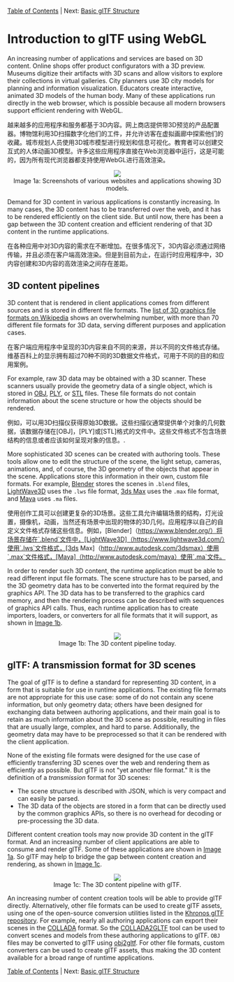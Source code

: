[Table of Contents](README.md) | Next: [Basic glTF Structure](gltfTutorial_002_BasicGltfStructure.md)





# Introduction to glTF using WebGL

An increasing number of applications and services are based on 3D content. Online shops offer product configurators with a 3D preview. Museums digitize their artifacts with 3D scans and allow visitors to explore their collections in virtual galleries. City planners use 3D city models for planning and information visualization. Educators create interactive, animated 3D models of the human body. Many of these applications run directly in the web browser, which is possible because all modern browsers support efficient rendering with WebGL.

越来越多的应用程序和服务都基于3D内容。网上商店提供带3D预览的产品配置器。博物馆利用3D扫描数字化他们的工件，并允许访客在虚拟画廊中探索他们的收藏。城市规划人员使用3D城市模型进行规划和信息可视化。教育者可以创建交互式的人体动画3D模型。许多这些应用程序直接在Web浏览器中运行，这是可能的，因为所有现代浏览器都支持使用WebGL进行高效渲染。

<p align="center">
<img src="images/applications.png" /><br>
<a name="applications-png"></a>Image 1a: Screenshots of various websites and applications showing 3D models.
</p>

Demand for 3D content in various applications is constantly increasing. In many cases, the 3D content has to be transferred over the web, and it has to be rendered efficiently on the client side. But until now, there has been a gap between the 3D content creation and efficient rendering of that 3D content in the runtime applications.

在各种应用中对3D内容的需求在不断增加。在很多情况下，3D内容必须通过网络传输，并且必须在客户端高效渲染。但是到目前为止，在运行时应用程序中，3D内容创建和3D内容的高效渲染之间存在差距。


## 3D content pipelines

3D content that is rendered in client applications comes from different sources and is stored in different file formats. The [list of 3D graphics file formats on Wikipedia](https://en.wikipedia.org/wiki/List_of_file_formats#3D_graphics) shows an overwhelming number, with more than 70 different file formats for 3D data, serving different purposes and application cases.  

在客户端应用程序中呈现的3D内容来自不同的来源，并以不同的文件格式存储。维基百科上的显示拥有超过70种不同的3D数据文件格式，可用于不同的目的和应用案例。

For example, raw 3D data may be obtained with a 3D scanner. These scanners usually provide the geometry data of a single object, which is stored in [OBJ](https://en.wikipedia.org/wiki/Wavefront_.obj_file), [PLY](https://en.wikipedia.org/wiki/PLY_(file_format)), or [STL](https://en.wikipedia.org/wiki/STL_(file_format)) files. These file formats do not contain information about the scene structure or how the objects should be rendered.

例如，可以用3D扫描仪获得原始3D数据。这些扫描仪通常提供单个对象的几何数据，该数据存储在[OBJ]，[PLY]或[STL]格式的文件中。这些文件格式不包含场景结构的信息或者应该如何呈现对象的信息。.

More sophisticated 3D scenes can be created with authoring tools. These tools allow one to edit the structure of the scene, the light setup, cameras, animations, and, of course, the 3D geometry of the objects that appear in the scene. Applications store this information in their own, custom file formats. For example, [Blender](https://www.blender.org/) stores the scenes in `.blend` files, [LightWave3D](https://www.lightwave3d.com/) uses the `.lws` file format, [3ds Max](http://www.autodesk.com/3dsmax) uses the `.max` file format, and [Maya](http://www.autodesk.com/maya) uses `.ma` files.

使用创作工具可以创建更复杂的3D场景。这些工具允许编辑场景的结构，灯光设置，摄像机，动画，当然还有场景中出现的物体的3D几何。应用程序以自己的自定义文件格式存储这些信息。例如，[Blender]（https://www.blender.org/）将场景存储在`.blend`文件中，[LightWave3D]（https://www.lightwave3d.com/）使用`.lws`文件格式，[3ds Max]（http://www.autodesk.com/3dsmax）使用`.max`文件格式，[Maya]（http://www.autodesk.com/maya）使用`.ma`文件。


In order to render such 3D content, the runtime application must be able to read different input file formats. The scene structure has to be parsed, and the 3D geometry data has to be converted into the format required by the graphics API. The 3D data has to be transferred to the graphics card memory, and then the rendering process can be described with sequences of graphics API calls. Thus, each runtime application has to create importers, loaders, or converters for all file formats that it will support, as shown in [Image 1b](#contentPipeline-png).

<p align="center">
<img src="images/contentPipeline.png" /><br>
<a name="contentPipeline-png"></a>Image 1b: The 3D content pipeline today.
</p>


## glTF: A transmission format for 3D scenes

The goal of glTF is to define a standard for representing 3D content, in a form that is suitable for use in runtime applications. The existing file formats are not appropriate for this use case: some of do not contain any scene information, but only geometry data; others have been designed for exchanging data between authoring applications, and their main goal is to retain as much information about the 3D scene as possible, resulting in files that are usually large, complex, and hard to parse. Additionally, the geometry data may have to be preprocessed so that it can be rendered with the client application.

None of the existing file formats were designed for the use case of efficiently transferring 3D scenes over the web and rendering them as efficiently as possible. But glTF is not "yet another file format." It is the definition of a *transmission* format for 3D scenes:

- The scene structure is described with JSON, which is very compact and can easily be parsed.
- The 3D data of the objects are stored in a form that can be directly used by the common graphics APIs, so there is no overhead for decoding or pre-processing the 3D data.

Different content creation tools may now provide 3D content in the glTF format. And an increasing number of client applications are able to consume and render glTF. Some of these applications are shown in [Image 1a](#applications-png). So glTF may help to bridge the gap between content creation and rendering, as shown in [Image 1c](#contentPipelineWithGltf-png).

<p align="center">
<img src="images/contentPipelineWithGltf.png" /><br>
<a name="contentPipelineWithGltf-png"></a>Image 1c: The 3D content pipeline with glTF.
</p>

An increasing number of content creation tools will be able to provide glTF directly. Alternatively, other file formats can be used to create glTF assets, using one of the open-source conversion utilities listed in the [Khronos glTF repository](https://github.com/KhronosGroup/glTF#converters). For example, nearly all authoring applications can export their scenes in the [COLLADA](https://www.khronos.org/collada/) format. So the [COLLADA2GLTF](https://github.com/KhronosGroup/COLLADA2GLTF) tool can be used to convert scenes and models from these authoring applications to glTF. `OBJ` files may be converted to glTF using [obj2gltf](https://github.com/AnalyticalGraphicsInc/obj2gltf). For other file formats, custom converters can be used to create glTF assets, thus making the 3D content available for a broad range of runtime applications.


[Table of Contents](README.md) | Next: [Basic glTF Structure](gltfTutorial_002_BasicGltfStructure.md)
